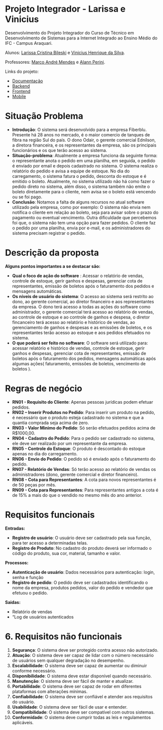 <!-- # H1
1. Lista
# H2
**Negrito**
- Tópicos -->

# Projeto Integrador - Larissa e Vinicius

Desenvolvimento do Projeto Integrador do Curso de Técnico em Desenvolvimento de Sistemas para a Internet Integrado ao Ensino Médio do IFC - Campus Araquari.

Alunos: [Larissa Cristina Bileski](github.com/larissabileski) e [Vinicius Henrique da Silva](github.com/viniihds). 

Professores: [Marco André Mendes](github.com/marcoandre) e [Alann Perini](github.com/AlannKPerini).

Links do projeto:

-   [Documentação](github.com/larissabileski/pi-larissaevinicius.git)
-   [Backend]()
-   [Frontend]()
-   [Mobile](github.com/larissabileski/mobile-telas.git)

# Situação Problema

-   **Introdução**: O sistema será desenvolvido para a empresa Fiberblu. Presente há 28 anos no mercado, é o maior comercio de tanques de fibra na região Sul do país. O dono Odair, o gerente comercial Ednilson, a diretora financeira, e os representantes da empresa, são os principais funcionários e os que terão acesso ao sistema.
-   **Situação-problema**: Atualmente a empresa funciona da seguinte forma: o representante anota o pedido em uma planilha, em seguida, o pedido é enviado por email e depois cadastrado no sistema. O sistema realiza o relatório do pedido e avisa a equipe de estoque. No dia do carregamento, o sistema fatura o pedido, desconta do estoque e é emitido o boleto. Atualmente, no sistema utilizado não há como fazer o pedido direto no sistema, além disso, o sistema também não emite o boleto diretamente para o cliente, nem avisa se o boleto está vencendo ou se foi pago.
-   **Conclusão**: Notamos a falta de alguns recursos no atual software utilizado pela empresa, como por exemplo: O sistema não envia nem notifica o cliente em relação ao boleto, seja para avisar sobre o prazo do pagamento ou eventual vencimento. Outra dificuldade que percebemos foi que, o sistema não tem uma opção para fazer pedidos. O cliente faz o pedido por uma planilha, envia por e-mail, e os administradores do sistema precisam registrar o pedido.

# Descrição da proposta

**Alguns pontos importantes a se destacar são:**

-   **Qual o foco de ação do software** : Acessar o relatório de vendas, controle de estoque, gerir ganhos e despesas, gerenciar cota de representantes, emissão de boletos após o faturamento dos pedidos e mensagens automáticas.
-   **Os níveis de usuário do sistema**: O acesso ao sistema será restrito ao dono, ao gerente comercial, ao diretor financeiro e aos representantes da empresa. O dono terá acesso a todas as ações do software como administrador, o gerente comercial terá acesso ao relatório de vendas, ao controle de estoque e ao controle de ganhos e despesa, o diretor fincanceiro terá acesso ao relatório e histórico de vendas, ao gerenciamento de ganhos e despesas e as emissões de boletos, e os representantes terão acesso ao estoque e aos pedidos efetuados no sistema.
-   **O que poderá ser feito no software**: O software será utilizado para: acessar relatório e histórico de vendas, controle de estoque, gerir ganhos e despesas, gerenciar cota de representantes, emissão de boletos após o faturamento dos pedidos, mensagens automáticas após algumas ações( faturamento, emissões de boletos, vencimento de boletos ).

# Regras de negócio
- **RN01 - Requisito do Cliente**: Apenas pessoas jurídicas podem efetuar pedidos.
- **RN02 – Inserir Produtos no Pedido**: Para inserir um produto na pedido, é necessário que o produto esteja cadastrado no sistema e que a quantia comprada seja acima de zero.
- **RN03 - Valor Minimo do Pedido**: Só serão efetuados pedidos acima de R$1000,00.
- **RN04 - Cadastro do Pedido**: Para o pedido ser cadastrado no sistema, ele deve ser realizado por um representante da empresa.
- **RN05 - Controle do Estoque**: O produto é descontado do estoque apenas no dia do carregamento.
- **RN06 - Envio do Pedido**: O pedido só é enviado após o faturamento do pedido.
- **RN07 - Relatório de Vendas**: Só terão acesso ao relatório de vendas os administradores (dono, gerente comercial e diretor financeiro).
- **RN08 - Cota para Representantes**: A cota para novos representantes é de 50 peças por mês.
- **RN09 - Cota para Representantes**: Para representantes antigos a cota é de 15% a mais do que o vendido no mesmo mês do ano anterior.

# Requisitos funcionais

**Entradas:**
- **Registro de usuário**: O usuário deve ser cadastrado pela sua função, para ter acesso a determinadas telas.
- **Registro de Produto**: No cadastro do produto deverá ser informado o código do produto, sua cor, material, tamanho e valor.
  
**Processos:**
- **Autenticação de usuário**: Dados necessários para autenticação: login, senha e função
- **Registro de pedido**: O pedido deve ser cadastrados identificando o nome da empresa, produtos pedidos, valor do pedido e vendedor que efetuou o pedido.
  
**Saidas:**
- Relatório de vendas
- “Log de usuários autenticados
  
<!-- 
- **R.F. 01 - Autenticação de usuário:** tem como propósito autenticar o acesso ao sistema, verificando se o usuário pode acessá-lo e, caso possa, o direcionando
para a página principal de seu perfil de acesso. 
  - **Dados necessários:** login, senha, nível de permissão. 
  - **Usuários:** todos os níveis de usuário.-->

# 6. Requisitos não funcionais

1. **Segurança**: O sistema deve ser protegido contra acesso não
autorizado.
2. **Atuação**: O sistema deve ser capaz de lidar com o número necessário
de usuários sem qualquer degradação no desempenho.
3. **Escalabilidade**: O sistema deve ser capaz de aumentar ou diminuir
conforme necessário.
4. **Disponibilidade**: O sistema deve estar disponível quando necessário.
5. **Manutenção**: O sistema deve ser fácil de manter e atualizar.
6. **Portabilidade**: O sistema deve ser capaz de rodar em diferentes
plataformas com alterações mínimas.
7. **Confiabilidade**: O sistema deve ser confiável e atender aos requisitos
do usuário.
8. **Usabilidade**: O sistema deve ser fácil de usar e entender.
9. **Compatibilidade**: O sistema deve ser compatível com outros sistemas.
10. **Conformidade**: O sistema deve cumprir todas as leis e regulamentos
aplicáveis.

<!-- 
1. **Atributos de qualidade:** Estas são as características do sistema que determinam sua qualidade geral. Exemplos de atributos de qualidade incluem segurança, desempenho e usabilidade.
2. **Restrições:** Estas são as limitações impostas ao sistema.
Exemplos de restrições incluem tempo, recursos e ambiente. 

**Sistema de Padaria**:
- R.N.F. 01 - Navegador homologado: O sistema deverá ser homologado somente para o navegador Google Chrome.
- R.N.F. 02 - Processador: É recomendado para o sistema  no mínimo um processador Intel i3, similar ou superior a geração 7100 ou AMD Ryzen 3 da geração similar ou superior ao 3100, para que o servidor funcione em sua melhor performance.
- R.N.F. 03 - Memória RAM: é recomendável que o sistema possua no mínimo 2GB de Ram para melhor performance.
- R.N.F. 04 - Arquitetura: A arquitetura que será utilizada para criação do sistema será Rest.
- R.N.F. 05 - Conexão com banco de dados: Para conexão com o banco de dados, o sistema utilizará a ferramenta de MySQL Connector.
- R.N.F. 06- Banco de dados: O sistema será implementado com o banco de dados MySQL.
- R.N.F. 07 - Implementação: O sistema deverá ser desenvolvido com linguagem Java, Javascript,  HTML5, CSS3 e JQuery.
- R.N.F. 08 - Segurança: Ficará a critério do responsável do estabelecimento a segurança dos acessos ao sistema, tendo consciência das pessoas que possua permissão para acesso.
- R.N.F. 09 - Ambiente de Desenvolvimento Integrado (IDE): Para criação do sistema, será utilizado  Eclipse.
- R.N.F. 10 - Disponibilidade: O sistema irá atender 99% do tempo de uso, somente ocorreria problemas de cadastro, remoção, inserção ou alteração em casos de falta de rede ou energia.
- R.N.F. 11 - Legais: O sistema deve atender às exigências da LGPD (Leis Gerais da Proteção de Dados).

**Sistema de Ordem de Serviço:**
- R.N.F. 01 - Navegadores homologados: o sistema deverá ser homologado para os navegadores Google Chrome e Mozilla Firefox. 
- R.N.F. 02 - Tecnologia Front-end: Para a exibição em front-end, o software utilizará o CSS3 e o HTML5, além das bibliotecas de jQuery e Javascript.
- R.N.F. 03- Tecnologia Back-end: O software será desenvolvido pela linguagem de programação Java.
- R.N.F. 04- Interoperabilidade: O banco de dados será o Mysql, com a linguagem SQL de banco, sendo todo produzido através do mysql Workbench .
- R.N.F. 05- Forma de uso do software: O sistema por fazer parte de um ambiente interno, provavelmente será utilizado de acordo com as horas de trabalho da empresa, mas estará ativo 24 horas por dia em 7 dias por semana.
- R.N.F. 06- Desempenho: Para a utilização correta e com uma qualidade e eficiência melhor, é recomendado que se use o SO mais atualizado, com recursos de hardware equivalentes a um processador intel i3 5°Gen ou semelhante, e 8GB de memória RAM, assim como os navegadores homologados.
- R.N.F. 07- Autenticação: Para realizar o acesso ao sistema é necessário ter um usuário de autenticação criado pelo administrador, além da possibilidade de solicitar um envio de redefinição de senha.
- R.N.F. 08- Web Server: O servidor web utilizado será o Apache Tomcat, nas versões mais atualizadas.
R.N.F. 08- Níveis de segurança: O software terá diferentes tipos de acesso para cada tipo de login, tendo as permissões ideais a função de cada um.-->
